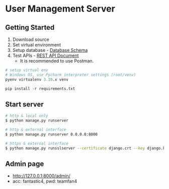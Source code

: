 # User Management Server
## Getting Started
1. Download source
2. Set virtual environment
3. Setup database - [Database Schema](https://github.com/architecture-4-team/team4-project/wiki/Database-Schme)
4. Test APIs - [REST API Document](https://github.com/architecture-4-team/team4-project/wiki/REST-API-Document)
   - It is recommended to use Postman. 
```python
# setup virtual env
# Windows OS, use Pycharm interpreter settings (root/venv)
pyenv virtualenv 3.10.x venv

pip install -r requirements.txt
```
## Start server
```bash
# http & local only
$ python manage.py runserver

# http & external interface
$ python manage.py runserver 0.0.0.0:8000

# https & external interface
$ python manage.py runsslserver --certificate django.crt --key django.key 0.0.0.0:8000
```
## Admin page
- http://127.0.0.1:8000/admin/
- acc: fantastic4, pwd: teamfan4
